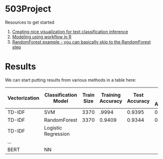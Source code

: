 # 503Project

Resources to get started

1. [Creating nice visualization for text classification inference](https://www.r-bloggers.com/2018/12/text-classification-with-tidy-data-principles/)
2. [Modeling using workflow in R](https://cfss.uchicago.edu/notes/supervised-text-classification/)
3. [RandomForest example - you can basically skip to the RandomForest step](https://www.pluralsight.com/guides/machine-learning-text-data-using-r)



# Results
We can start putting results from various methods in a table here:

| **Vectorization** | **Classification Model** | **Train Size** | **Training Accuracy** | **Test Accuracy** | **Fake Test Accuracy** | **True Test Accuracy** |
|-------------------|--------------------------|----------------|-----------------------|-------------------|------------------------|------------------------|
|   TD-IDF          |   SVM                    |  3370          |   .9994               |     0.9395        |      0.9316            |     0.9481             |
|   TD-IDF          |   RandomForest           |  3370          |  0.9409               |     0.9344        |      0.9515            |     0.9167              |
|   TD-IDF          |   Logistic Regression    |                |                       |                   |                        |                        |
|   ...             |                          |                |                       |                   |                        |                        |
|   BERT            |    NN                    |                |                       |                   |                        |                        |
